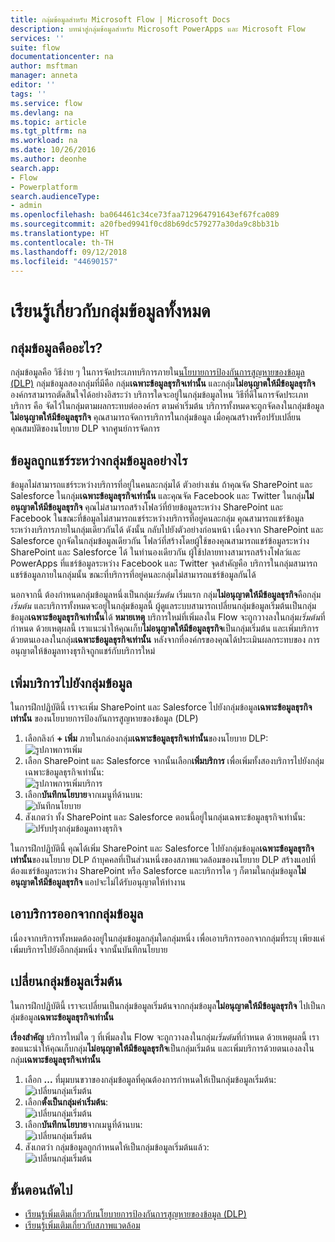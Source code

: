 ```yaml
---
title: กลุ่มข้อมูลสำหรับ Microsoft Flow | Microsoft Docs
description: บทนำสู่กลุ่มข้อมูลสำหรับ Microsoft PowerApps และ Microsoft Flow
services: ''
suite: flow
documentationcenter: na
author: msftman
manager: anneta
editor: ''
tags: ''
ms.service: flow
ms.devlang: na
ms.topic: article
ms.tgt_pltfrm: na
ms.workload: na
ms.date: 10/26/2016
ms.author: deonhe
search.app:
- Flow
- Powerplatform
search.audienceType:
- admin
ms.openlocfilehash: ba064461c34ce73faa712964791643ef67fca089
ms.sourcegitcommit: a20fbed9941f0cd8b69dc579277a30da9c8bb31b
ms.translationtype: HT
ms.contentlocale: th-TH
ms.lasthandoff: 09/12/2018
ms.locfileid: "44690157"
---
```

# <a name="learn-all-about-data-groups"></a>เรียนรู้เกี่ยวกับกลุ่มข้อมูลทั้งหมด
## <a name="what-is-a-data-group"></a>กลุ่มข้อมูลคืออะไร?
กลุ่มข้อมูลคือ วิธีง่าย ๆ ในการจัดประเภทบริการภายใน[นโยบายการป้องกันการสูญหายของข้อมูล (DLP)](prevent-data-loss.md) กลุ่มข้อมูลสองกลุ่มที่มีคือ กลุ่ม**เฉพาะข้อมูลธุรกิจเท่านั้น** และกลุ่ม**ไม่อนุญาตให้มีข้อมูลธุรกิจ** องค์กรสามารถตัดสินใจได้อย่างอิสระว่า บริการใดจะอยู่ในกลุ่มข้อมูลไหน วิธีที่ดีในการจัดประเภทบริการ คือ จัดไว้ในกลุ่มตามผลกระทบต่อองค์กร ตามค่าเริ่มต้น บริการทั้งหมดจะถูกจัดลงในกลุ่มข้อมูล**ไม่อนุญาตให้มีข้อมูลธุรกิจ** คุณสามารถจัดการบริการในกลุ่มข้อมูล เมื่อคุณสร้างหรือปรับเปลี่ยนคุณสมบัติของนโยบาย DLP จากศูนย์การจัดการ

## <a name="how-data-is-shared-between-data-groups"></a>ข้อมูลถูกแชร์ระหว่างกลุ่มข้อมูลอย่างไร
ข้อมูลไม่สามารถแชร์ระหว่างบริการที่อยู่ในคนละกลุ่มได้ ตัวอย่างเช่น ถ้าคุณจัด SharePoint และ Salesforce ในกลุ่ม**เฉพาะข้อมูลธุรกิจเท่านั้น** และคุณจัด Facebook และ Twitter ในกลุ่ม**ไม่อนุญาตให้มีข้อมูลธุรกิจ** คุณไม่สามารถสร้างโฟลว์ที่ย้ายข้อมูลระหว่าง SharePoint และ Facebook ในขณะที่ข้อมูลไม่สามารถแชร์ระหว่างบริการที่อยู่คนละกลุ่ม คุณสามารถแชร์ข้อมูลระหว่างบริการภายในกลุ่มเดียวกันได้ ดังนั้น กลับไปยังตัวอย่างก่อนหน้า เนื่องจาก SharePoint และ Salesforce ถูกจัดในกลุ่มข้อมูลเดียวกัน โฟลว์ที่สร้างโดยผู้ใช้ของคุณสามารถแชร์ข้อมูลระหว่าง SharePoint และ Salesforce ได้ ในทำนองเดียวกัน ผู้ใช้ปลายทางสามารถสร้างโฟลว์และ PowerApps ที่แชร์ข้อมูลระหว่าง Facebook และ Twitter จุดสำคัญคือ บริการในกลุ่มสามารถแชร์ข้อมูลภายในกลุ่มนั้น ขณะที่บริการที่อยู่คนละกลุ่มไม่สามารถแชร์ข้อมูลกันได้  

นอกจากนี้ ต้องกำหนดกลุ่มข้อมูลหนึ่งเป็นกลุ่ม*เริ่มต้น* เริ่มแรก กลุ่ม**ไม่อนุญาตให้มีข้อมูลธุรกิจ**คือกลุ่ม*เริ่มต้น* และบริการทั้งหมดจะอยู่ในกลุ่มข้อมูลนี้ ผู้ดูแลระบบสามารถเปลี่ยนกลุ่มข้อมูลเริ่มต้นเป็นกลุ่มข้อมูล**เฉพาะข้อมูลธุรกิจเท่านั้น**ได้ **หมายเหตุ** บริการใหม่ที่เพิ่มลงใน Flow จะถูกวางลงในกลุ่ม*เริ่มต้น*ที่กำหนด ด้วยเหตุผลนี้ เราแนะนำให้คุณเก็บ**ไม่อนุญาตให้มีข้อมูลธุรกิจ**เป็นกลุ่มเริ่มต้น และเพิ่มบริการด้วยตนเองลงในกลุ่ม**เฉพาะข้อมูลธุรกิจเท่านั้น** หลังจากที่องค์กรของคุณได้ประเมินผลกระทบของ การอนุญาตให้ข้อมูลทางธุรกิจถูกแชร์กับบริการใหม่

## <a name="add-services-to-a-data-group"></a>เพิ่มบริการไปยังกลุ่มข้อมูล
ในการฝึกปฏิบัตินี้ เราจะเพิ่ม SharePoint และ Salesforce ไปยังกลุ่มข้อมูล**เฉพาะข้อมูลธุรกิจเท่านั้น** ของนโยบายการป้องกันการสูญหายของข้อมูล (DLP) 

1. เลือกลิงก์ **+ เพิ่ม** ภายในกล่องกลุ่ม**เฉพาะข้อมูลธุรกิจเท่านั้น**ของนโยบาย DLP:    
   ![รูปภาพการเพิ่ม](./media/introduction-to-data-groups/add-to-data-group-1.png)  
2. เลือก SharePoint และ Salesforce จากนั้นเลือก**เพิ่มบริการ** เพื่อเพิ่มทั้งสองบริการไปยังกลุ่มเฉพาะข้อมูลธุรกิจเท่านั้น:    
   ![รูปภาพการเพิ่มบริการ](./media/introduction-to-data-groups/add-to-data-group-2.png)  
3. เลือก**บันทึกนโยบาย**จากเมนูที่ด้านบน:  
   ![บันทึกนโยบาย](./media/introduction-to-data-groups/add-to-data-group-4.png) 
4. สังเกตว่า ทั้ง SharePoint และ Salesforce ตอนนี้อยู่ในกลุ่มเฉพาะข้อมูลธุรกิจเท่านั้น:  
   ![ปรับปรุงกลุ่มข้อมูลทางธุรกิจ](./media/introduction-to-data-groups/add-to-data-group-3.png)   

ในการฝึกปฏิบัตินี้ คุณได้เพิ่ม SharePoint และ Salesforce ไปยังกลุ่มข้อมูล**เฉพาะข้อมูลธุรกิจเท่านั้น**ของนโยบาย DLP ถ้าบุคคลที่เป็นส่วนหนึ่งของสภาพแวดล้อมของนโยบาย DLP สร้างแอปที่ต้องแชร์ข้อมูลระหว่าง SharePoint หรือ Salesforce และบริการใด ๆ ก็ตามในกลุ่มข้อมูล**ไม่อนุญาตให้มีข้อมูลธุรกิจ** แอปจะไม่ได้รับอนุญาตให้ทำงาน

## <a name="remove-services-from-a-data-group"></a>เอาบริการออกจากกลุ่มข้อมูล
เนื่องจากบริการทั้งหมดต้องอยู่ในกลุ่มข้อมูลกลุ่มใดกลุ่มหนึ่ง เพื่อเอาบริการออกจากกลุ่มที่ระบุ เพียงแค่เพิ่มบริการไปยังอีกกลุ่มหนึ่ง จากนั้นบันทึกนโยบาย  

## <a name="change-the-default-data-group"></a>เปลี่ยนกลุ่มข้อมูลเริ่มต้น
ในการฝึกปฏิบัตินี้ เราจะเปลี่ยนเป็นกลุ่มข้อมูลเริ่มต้นจากกลุ่มข้อมูล**ไม่อนุญาตให้มีข้อมูลธุรกิจ** ไปเป็นกลุ่มข้อมูล**เฉพาะข้อมูลธุรกิจเท่านั้น**  

**เรื่องสำคัญ** บริการใหม่ใด ๆ ที่เพิ่มลงใน Flow จะถูกวางลงในกลุ่ม*เริ่มต้น*ที่กำหนด ด้วยเหตุผลนี้ เราขอแนะนำให้คุณเก็บกลุ่ม**ไม่อนุญาตให้มีข้อมูลธุรกิจ**เป็นกลุ่มเริ่มต้น และเพิ่มบริการด้วยตนเองลงในกลุ่ม**เฉพาะข้อมูลธุรกิจเท่านั้น**

1. เลือก **...**  ที่มุมบนขวาของกลุ่มข้อมูลที่คุณต้องการกำหนดให้เป็นกลุ่มข้อมูลเริ่มต้น:    
   ![เปลี่ยนกลุ่มเริ่มต้น](./media/introduction-to-data-groups/default-data-group-0.png)  
2. เลือก**ตั้งเป็นกลุ่มค่าเริ่มต้น**:  
   ![เปลี่ยนกลุ่มเริ่มต้น](./media/introduction-to-data-groups/default-data-group-1.png)   
3. เลือก**บันทึกนโยบาย**จากเมนูที่ด้านบน:  
   ![เปลี่ยนกลุ่มเริ่มต้น](./media/introduction-to-data-groups/add-to-data-group-4.png) 
4. สังเกตว่า กลุ่มข้อมูลถูกกำหนดให้เป็นกลุ่มข้อมูลเริ่มต้นแล้ว:  
   ![เปลี่ยนกลุ่มเริ่มต้น](./media/introduction-to-data-groups/default-data-group-2.png)   

## <a name="next-steps"></a>ขั้นตอนถัดไป
* [เรียนรู้เพิ่มเติมเกี่ยวกับนโยบายการป้องกันการสูญหายของข้อมูล (DLP)](prevent-data-loss.md)
* [เรียนรู้เพิ่มเติมเกี่ยวกับสภาพแวดล้อม](environments-overview-admin.md)   


